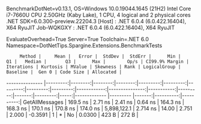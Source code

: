 
BenchmarkDotNet=v0.13.1, OS=Windows 10.0.19044.1645 (21H2)
Intel Core i7-7660U CPU 2.50GHz (Kaby Lake), 1 CPU, 4 logical and 2 physical cores
.NET SDK=6.0.300-preview.22204.3
  [Host]     : .NET 6.0.4 (6.0.422.16404), X64 RyuJIT
  Job-WQKGXY : .NET 6.0.4 (6.0.422.16404), X64 RyuJIT

EvaluateOverhead=True  Server=True  Toolchain=.NET 6.0  
Namespace=DotNetTips.Spargine.Extensions.BenchmarkTests  

         Method |     Mean |   Error |  StdDev |  StdErr |      Min |       Q1 |   Median |       Q3 |      Max |        Op/s | CI99.9% Margin | Iterations | Kurtosis | MValue | Skewness | Rank | LogicalGroup | Baseline |  Gen 0 | Code Size | Allocated |
--------------- |---------:|--------:|--------:|--------:|---------:|---------:|---------:|---------:|---------:|------------:|---------------:|-----------:|---------:|-------:|---------:|-----:|------------- |--------- |-------:|----------:|----------:|
 GetAllMessages | 169.5 ns | 2.71 ns | 2.41 ns | 0.64 ns | 164.3 ns | 168.3 ns | 170.1 ns | 170.8 ns | 174.0 ns | 5,898,122.1 |       2.714 ns |      14.00 |    2.751 |  2.000 |  -0.3591 |    1 |            * |       No | 0.0300 |     423 B |     272 B |
